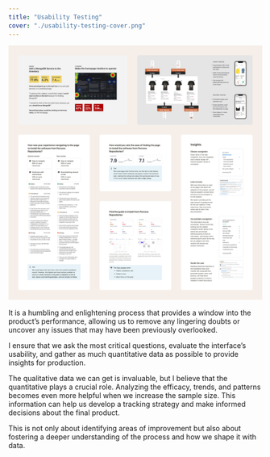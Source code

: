 ```yaml
---
title: "Usability Testing"
cover: "./usability-testing-cover.png"
---
```

![Screenshots of documentation pages and presentation slides containing, mostly, analysis of user tests and resulting insights](./usability-testing.png)

It is a humbling and enlightening process that provides a window into the product’s performance, allowing us to remove any lingering doubts or uncover any issues that may have been previously overlooked.

I ensure that we ask the most critical questions, evaluate the interface’s usability, and gather as much quantitative data as possible to provide insights for production.

The qualitative data we can get is invaluable, but I believe that the quantitative plays a crucial role. Analyzing the efficacy, trends, and patterns becomes even more helpful when we increase the sample size. This information can help us develop a tracking strategy and make informed decisions about the final product.

This is not only about identifying areas of improvement but also about fostering a deeper understanding of the process and how we shape it with data.